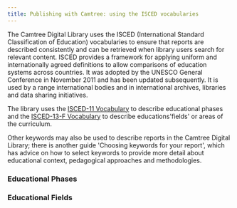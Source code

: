 ```yaml
---
title: Publishing with Camtree: using the ISCED vocabularies
---
```


The Camtree Digital Library uses the ISCED (International Standard Classification of Education) vocabularies to ensure that reports are described consistently and can be retrieved when library users search for relevant content.  ISCED provides a framework for applying uniform and internationally agreed definitions to allow comparisons of education systems across countries. It was adopted by the UNESCO General Conference in November 2011 and has been updated subsequently. It is used by a range international bodies and in international archives, libraries and data sharing initiatives.

The library uses the [ISCED-11 Vocabulary](http://uis.unesco.org/sites/default/files/documents/international-standard-classification-of-education-isced-2011-en.pdf) to describe educational phases and the [ISCED-13-F Vocabulary](http://uis.unesco.org/sites/default/files/documents/international-standard-classification-of-education-fields-of-education-and-training-2013-detailed-field-descriptions-2015-en.pdf) to describe educations'fields' or areas of the curriculum. 

Other keywords may also be used to describe reports in the Camtree Digital Library; there is another guide 'Choosing keywords for your report', which has advice on how to select keywords to provide more detail about educational context, pedagogical approaches and methodologies.

### Educational Phases

### Educational Fields



